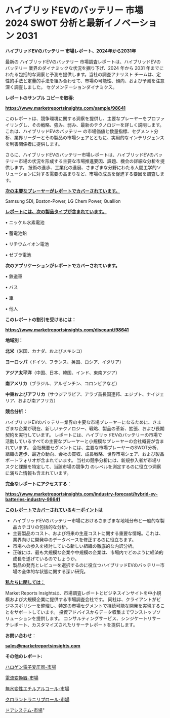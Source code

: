 # ハイブリッドEVのバッテリー 市場 2024 SWOT 分析と最新イノベーション 2031

<strong>ハイブリッドEVのバッテリー 市場レポート、2024年から2031年</strong>

最新の ハイブリッドEVのバッテリー 市場調査レポートは、ハイブリッドEVのバッテリー 業界のダイナミックな状況を掘り下げ、2024 年から 2031 年までにわたる包括的な洞察と予測を提供します。当社の調査アナリスト チームは、定性的手法と定量的手法を組み合わせて、市場の可能性、傾向、および予測を注意深く調査しました。 セグメンテーションダイナミクス。



<strong>レポートのサンプル コピーを取得:</strong> <a href=https://www.marketreportsinsights.com/sample/98641>

<strong><u>https://www.marketreportsinsights.com/sample/98641</u></strong></a>

このレポートは、競争環境に関する洞察を提供し、主要なプレーヤーをプロファイリングし、その戦略、強み、弱み、最新のテクノロジーを詳しく説明します。 これは、ハイブリッドEVのバッテリー の市場価値と数量指標、セグメント分析、業界リーダーとその製品の市場シェアとともに、実用的なインテリジェンスを利害関係者に提供します。

さらに、ハイブリッドEVのバッテリー市場レポートは、ハイブリッドEVのバッテリー市場の状況を形成する主要な市場推進要因、課題、機会の詳細な分析を提供します。 技術の進歩、工業化の進展、さまざまな分野にわたる人間工学的ソリューションに対する需要の高まりなど、市場の成長を促進する要因を調査します。



<strong><u>次の主要なプレーヤーがレポートでカバーされています。</u></strong>

Samsung SDI, Boston-Power, LG Chem Power, Quallion



<strong><u><b>レポートには、次の製品タイプが含まれています。</b></u></strong>

• ニッケル水素電池

• 蓄電池鉛

• リチウムイオン電池

• ゼブラ電池



<strong><b>次のアプリケーションがレポートでカバーされています。</b></strong>

• 鉄道車

• バス

• 車

• 他人



<strong><b>このレポートの割引を受けるには：</b></strong><a href=https://www.marketreportsinsights.com/discount/98641>

<strong><u>https://www.marketreportsinsights.com/discount/98641</u></strong></a>



<strong>地域別：</strong>



<strong>北米</strong>（米国、カナダ、およびメキシコ）



<strong>ヨーロッパ</strong>（ドイツ、フランス、英国、ロシア、イタリア）



<strong>アジア太平洋</strong>（中国、日本、韓国、インド、東南アジア）



<strong>南アメリカ</strong>（ブラジル、アルゼンチン、コロンビアなど）



<strong>中東およびアフリカ</strong>（サウジアラビア、アラブ首長国連邦、エジプト、ナイジェリア、および南アフリカ）



<strong>競合分析：</strong>

ハイブリッドEVのバッテリー業界の主要な市場プレーヤーになるために、さまざまな企業が現在、新しいテクノロジー、戦略、製品の革新、拡張、および長期契約を実行しています。 レポートには、ハイブリッドEVのバッテリーの市場で活動しているすべての主要なプレーヤーと小規模なプレーヤーの会社概要が含まれています。 会社概要セグメントには、主要な市場プレーヤーのSWOT分析、組織の進歩、最近の動向、会社の買収、成長戦略、世界市場シェア、および製品ポートフォリオが含まれています。 当社の競争分析には、新規参入者が市場リスクと課題を特定して、当該市場の競争力 のレベルを測定するのに役立つ洞察に満ちた情報も含まれています。



<strong>完全なレポートにアクセスする</strong>：

<a href=https://www.marketreportsinsights.com/industry-forecast/hybrid-ev-batteries-industry-98641>

<strong><u>https://www.marketreportsinsights.com/industry-forecast/hybrid-ev-batteries-industry-98641</u></strong></a>



<strong><u><b>このレポートでカバーされているキーポイントは</b></u></strong>
<ul>
  <li>ハイブリッドEVのバッテリー市場におけるさまざまな地域分布と一般的な製品カテゴリの包括的な分析。</li>
  <li>主要製品のコスト、および将来の生産コストに関する重要な情報。これは、業界向けに開発中のデータベースを修正するのに役立ちます。</li>
  <li>市場への参入を検討している新しい組織の徹底的な内訳分析。</li>
  <li>正確には、最も大規模な企業や中規模の企業は、市場内でどのように経済的成長を遂げているのでしょうか。</li>
  <li>製品の発売とレビューを選択するのに役立つハイブリッドEVのバッテリー市場の全体的な状態に関する深い研究。</li>
</ul>


<strong><u><b>私たちに関しては：</b></u></strong>

Market Reports Insightsは、市場調査レポートとビジネスインサイトを中小規模および大規模企業に提供する市場調査会社です。 同社は、クライアントがビジネスポリシーを整理し、特定の市場セグメントで持続可能な開発を実現することをサポートしています。 投資アドバイスからデータ収集までワンストップソリューションを提供します。 コンサルティングサービス、シンジケートリサーチレポート、カスタマイズされたリサーチレポートを提供します。



<strong><b>お問い合わせ</b></strong>：

<a href=mailto:sales@marketreportsinsights.com>

<strong><u>sales@marketreportsinsights.com</u></strong></a>



<strong>その他のレポート:</strong>

<a href=https://www.linkedin.com/pulse/ハロゲン電子変圧器-市場-2023-最新の-cagr-および成長分析-2030-chwsf/>ハロゲン電子変圧器-市場</a>

<a href=https://www.linkedin.com/pulse/電流変換器-市場-2023-総利益と主要ベンダー-2030-data-dive-discoveries-24-analysis-hxn6f/>電流変換器-市場</a>

<a href=https://www.linkedin.com/pulse/無水変性エチルアルコール-市場-2023-推進要因と成長機会-2030-29hgf/>無水変性エチルアルコール-市場</a>

<a href=https://www.linkedin.com/pulse/クロラントラニリプロール-市場-2023-収益と成長ドライバー-2030-pr-news-hub-mwgvc/>クロラントラニリプロール-市場</a>

<a href=https://www.linkedin.com/pulse/ドアシステム-市場-2030-年までの需要に焦点を当てた-2023-年調査レポート-uslxf/>ドアシステム-市場</a>"
